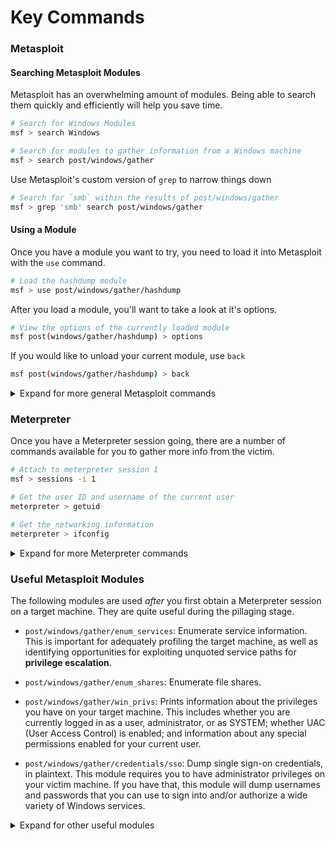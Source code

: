 # Key Commands

### Metasploit

#### Searching Metasploit Modules

Metasploit has an overwhelming amount of modules. Being able to search them quickly and efficiently will help you save time.

```bash
# Search for Windows Modules
msf > search Windows
```

```bash
# Search for modules to gather information from a Windows machine
msf > search post/windows/gather
```

Use Metasploit's custom version of `grep` to narrow things down

```bash
# Search for `smb` within the results of post/windows/gather
msf > grep 'smb' search post/windows/gather
```


#### Using a Module

Once you have a module you want to try, you need to load it into Metasploit with the `use` command.

```bash
# Load the hashdump module
msf > use post/windows/gather/hashdump
```

After you load a module, you'll want to take a look at it's options.

```bash
# View the options of the currently loaded module
msf post(windows/gather/hashdump) > options
```

If you would like to unload your current module, use `back`

```bash
msf post(windows/gather/hashdump) > back
```

<details>
  <summary>Expand for more general Metasploit commands</summary>
  <ul>
    <li><code>set</code>Set an option
    <li><code>run</code>Run a module
    <li><code>run -j</code>Run a module in the background
    <li><code>db_nmap</code>run an Nmap scan and save it in the metasploit database
    <li><code>hosts</code>View hosts recorded in the database
    <li><code>services</code>View services recorded in the database
    <li><code>creds</code>View credentials recorded in the database
    <li><code>sessions</code>View meterpreter sessions recorded in the database
  </ul>
</details>


### Meterpreter

Once you have a Meterpreter session going, there are a number of commands available for you to gather more info from the victim.

```bash
# Attach to meterpreter session 1
msf > sessions -i 1
```
```bash
# Get the user ID and username of the current user
meterpreter > getuid
```
```bash
# Get the networking information
meterpreter > ifconfig
```

<details>
  <summary>Expand for more Meterpreter commands</summary>
  <ul>
    <li><code>?</code> View a list of Meterpreter commands
    <li><code>getprivs</code> escalate your privileges on the victim system
    <li><code>background</code> exit the meterpreter shell and return to msf (the meterpreter session stays open in the background)
    <li><code>download</code> download a file from the victim
    <li><code>upload</code> Upload a file to the victim
    <li><code>ls</code> list the files in a directory
    <li><code>cd</code> change directory
  </ul>
</details>

### Useful Metasploit Modules
The following modules are used _after_ you first obtain a Meterpreter session on a target machine. They are quite useful during the pillaging stage.

- `post/windows/gather/enum_services`: Enumerate service information. This is important for adequately profiling the target machine, as well as identifying opportunities for exploiting unquoted service paths for **privilege escalation**.

- `post/windows/gather/enum_shares`: Enumerate file shares.

- `post/windows/gather/win_privs`: Prints information about the privileges you have on your target machine. This includes whether you are currently logged in as a user, administrator, or as SYSTEM; whether UAC (User Access Control) is enabled; and information about any special permissions enabled for your current user.

- `post/windows/gather/credentials/sso`: Dump single sign-on credentials, in plaintext. This module requires you to have administrator privileges on your victim machine. If you have that, this module will dump usernames and passwords that you can use to sign into and/or authorize a wide variety of Windows services.

<details>
  <summary>Expand for other useful modules</summary>
  <ul>
    <li><code>post/windows/gather/hashdump</code> Dumps any username and NTLM hashes from system memory and saves them in the Metasploit database.
    <li><code>post/windows/gather/enum_domains</code> Finds active directory domains
    <li><code>post/windows/gather/enum_shares</code> Finds SMB file shares
    <li><code>post/windows/gather/enum_logged_on_users</code> Finds all users that are logged on to the machine.
    <li><code>post/windows/gather/enum_services</code> Finds all services running on the target machine.
    <li><code>post/windows/gather/forensics/browser_history</code> Finds browser history on the target machine.
  </ul>
</details>
